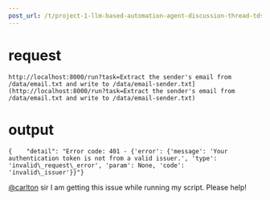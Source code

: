 ```yaml
---
post_url: /t/project-1-llm-based-automation-agent-discussion-thread-tds-jan-2025/164277/116
---
```

request
=======

```
http://localhost:8000/run?task=Extract the sender's email from /data/email.txt and write to /data/email-sender.txt](http://localhost:8000/run?task=Extract the sender's email from /data/email.txt and write to /data/email-sender.txt)

```

output
======

```
{    "detail": "Error code: 401 - {'error': {'message': 'Your authentication token is not from a valid issuer.', 'type': 'invalid\_request\_error', 'param': None, 'code': 'invalid\_issuer'}}"}

```

[@carlton](/u/carlton) sir I am getting this issue while running my script. Please help!